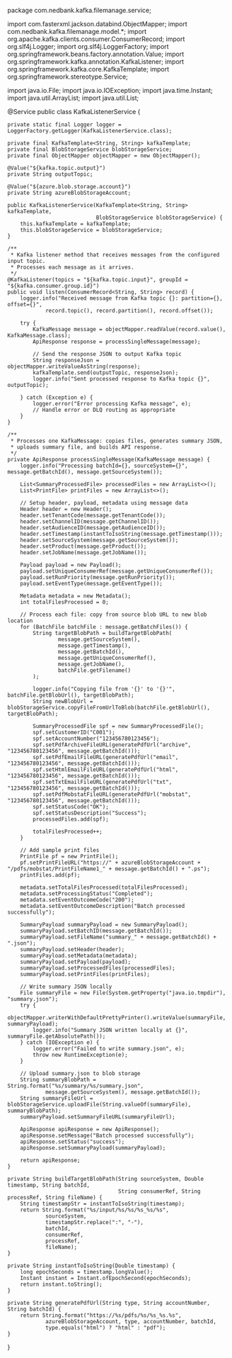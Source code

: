 package com.nedbank.kafka.filemanage.service;

import com.fasterxml.jackson.databind.ObjectMapper;
import com.nedbank.kafka.filemanage.model.*;
import org.apache.kafka.clients.consumer.ConsumerRecord;
import org.slf4j.Logger;
import org.slf4j.LoggerFactory;
import org.springframework.beans.factory.annotation.Value;
import org.springframework.kafka.annotation.KafkaListener;
import org.springframework.kafka.core.KafkaTemplate;
import org.springframework.stereotype.Service;

import java.io.File;
import java.io.IOException;
import java.time.Instant;
import java.util.ArrayList;
import java.util.List;

@Service
public class KafkaListenerService {

    private static final Logger logger = LoggerFactory.getLogger(KafkaListenerService.class);

    private final KafkaTemplate<String, String> kafkaTemplate;
    private final BlobStorageService blobStorageService;
    private final ObjectMapper objectMapper = new ObjectMapper();

    @Value("${kafka.topic.output}")
    private String outputTopic;

    @Value("${azure.blob.storage.account}")
    private String azureBlobStorageAccount;

    public KafkaListenerService(KafkaTemplate<String, String> kafkaTemplate,
                                BlobStorageService blobStorageService) {
        this.kafkaTemplate = kafkaTemplate;
        this.blobStorageService = blobStorageService;
    }

    /**
     * Kafka listener method that receives messages from the configured input topic.
     * Processes each message as it arrives.
     */
    @KafkaListener(topics = "${kafka.topic.input}", groupId = "${kafka.consumer.group.id}")
    public void listen(ConsumerRecord<String, String> record) {
        logger.info("Received message from Kafka topic {}: partition={}, offset={}",
                record.topic(), record.partition(), record.offset());

        try {
            KafkaMessage message = objectMapper.readValue(record.value(), KafkaMessage.class);
            ApiResponse response = processSingleMessage(message);

            // Send the response JSON to output Kafka topic
            String responseJson = objectMapper.writeValueAsString(response);
            kafkaTemplate.send(outputTopic, responseJson);
            logger.info("Sent processed response to Kafka topic {}", outputTopic);

        } catch (Exception e) {
            logger.error("Error processing Kafka message", e);
            // Handle error or DLQ routing as appropriate
        }
    }

    /**
     * Processes one KafkaMessage: copies files, generates summary JSON,
     * uploads summary file, and builds API response.
     */
    private ApiResponse processSingleMessage(KafkaMessage message) {
        logger.info("Processing batchId={}, sourceSystem={}", message.getBatchId(), message.getSourceSystem());

        List<SummaryProcessedFile> processedFiles = new ArrayList<>();
        List<PrintFile> printFiles = new ArrayList<>();

        // Setup header, payload, metadata using message data
        Header header = new Header();
        header.setTenantCode(message.getTenantCode());
        header.setChannelID(message.getChannelID());
        header.setAudienceID(message.getAudienceID());
        header.setTimestamp(instantToIsoString(message.getTimestamp()));
        header.setSourceSystem(message.getSourceSystem());
        header.setProduct(message.getProduct());
        header.setJobName(message.getJobName());

        Payload payload = new Payload();
        payload.setUniqueConsumerRef(message.getUniqueConsumerRef());
        payload.setRunPriority(message.getRunPriority());
        payload.setEventType(message.getEventType());

        Metadata metadata = new Metadata();
        int totalFilesProcessed = 0;

        // Process each file: copy from source blob URL to new blob location
        for (BatchFile batchFile : message.getBatchFiles()) {
            String targetBlobPath = buildTargetBlobPath(
                    message.getSourceSystem(),
                    message.getTimestamp(),
                    message.getBatchId(),
                    message.getUniqueConsumerRef(),
                    message.getJobName(),
                    batchFile.getFilename()
            );

            logger.info("Copying file from '{}' to '{}'", batchFile.getBlobUrl(), targetBlobPath);
            String newBlobUrl = blobStorageService.copyFileFromUrlToBlob(batchFile.getBlobUrl(), targetBlobPath);

            SummaryProcessedFile spf = new SummaryProcessedFile();
            spf.setCustomerID("C001");
            spf.setAccountNumber("123456780123456");
            spf.setPdfArchiveFileURL(generatePdfUrl("archive", "123456780123456", message.getBatchId()));
            spf.setPdfEmailFileURL(generatePdfUrl("email", "123456780123456", message.getBatchId()));
            spf.setHtmlEmailFileURL(generatePdfUrl("html", "123456780123456", message.getBatchId()));
            spf.setTxtEmailFileURL(generatePdfUrl("txt", "123456780123456", message.getBatchId()));
            spf.setPdfMobstatFileURL(generatePdfUrl("mobstat", "123456780123456", message.getBatchId()));
            spf.setStatusCode("OK");
            spf.setStatusDescription("Success");
            processedFiles.add(spf);

            totalFilesProcessed++;
        }

        // Add sample print files
        PrintFile pf = new PrintFile();
        pf.setPrintFileURL("https://" + azureBlobStorageAccount + "/pdfs/mobstat/PrintFileName1_" + message.getBatchId() + ".ps");
        printFiles.add(pf);

        metadata.setTotalFilesProcessed(totalFilesProcessed);
        metadata.setProcessingStatus("Completed");
        metadata.setEventOutcomeCode("200");
        metadata.setEventOutcomeDescription("Batch processed successfully");

        SummaryPayload summaryPayload = new SummaryPayload();
        summaryPayload.setBatchID(message.getBatchId());
        summaryPayload.setFileName("summary_" + message.getBatchId() + ".json");
        summaryPayload.setHeader(header);
        summaryPayload.setMetadata(metadata);
        summaryPayload.setPayload(payload);
        summaryPayload.setProcessedFiles(processedFiles);
        summaryPayload.setPrintFiles(printFiles);

        // Write summary JSON locally
        File summaryFile = new File(System.getProperty("java.io.tmpdir"), "summary.json");
        try {
            objectMapper.writerWithDefaultPrettyPrinter().writeValue(summaryFile, summaryPayload);
            logger.info("Summary JSON written locally at {}", summaryFile.getAbsolutePath());
        } catch (IOException e) {
            logger.error("Failed to write summary.json", e);
            throw new RuntimeException(e);
        }

        // Upload summary.json to blob storage
        String summaryBlobPath = String.format("%s/summary/%s/summary.json",
                message.getSourceSystem(), message.getBatchId());
        String summaryFileUrl = blobStorageService.uploadFile(String.valueOf(summaryFile), summaryBlobPath);
        summaryPayload.setSummaryFileURL(summaryFileUrl);

        ApiResponse apiResponse = new ApiResponse();
        apiResponse.setMessage("Batch processed successfully");
        apiResponse.setStatus("success");
        apiResponse.setSummaryPayload(summaryPayload);

        return apiResponse;
    }

    private String buildTargetBlobPath(String sourceSystem, Double timestamp, String batchId,
                                       String consumerRef, String processRef, String fileName) {
        String timestampStr = instantToIsoString(timestamp);
        return String.format("%s/input/%s/%s/%s_%s/%s",
                sourceSystem,
                timestampStr.replace(":", "-"),
                batchId,
                consumerRef,
                processRef,
                fileName);
    }

    private String instantToIsoString(Double timestamp) {
        long epochSeconds = timestamp.longValue();
        Instant instant = Instant.ofEpochSecond(epochSeconds);
        return instant.toString();
    }

    private String generatePdfUrl(String type, String accountNumber, String batchId) {
        return String.format("https://%s/pdfs/%s/%s_%s.%s",
                azureBlobStorageAccount, type, accountNumber, batchId,
                type.equals("html") ? "html" : "pdf");
    }
}
